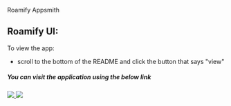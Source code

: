 Roamify Appsmith 

Roamify UI:
- 


To view the app:
- scroll to the bottom of the README and click the button that says "view"



##### You can visit the application using the below link

###### [![](https://assets.appsmith.com/git-sync/Buttons.svg) ](http://localhost:8080/applications/6621817b35ac0d2510967f2e/pages/6621817b35ac0d2510967f31) [![](https://assets.appsmith.com/git-sync/Buttons2.svg)](http://localhost:8080/applications/6621817b35ac0d2510967f2e/pages/6621817b35ac0d2510967f31/edit)


